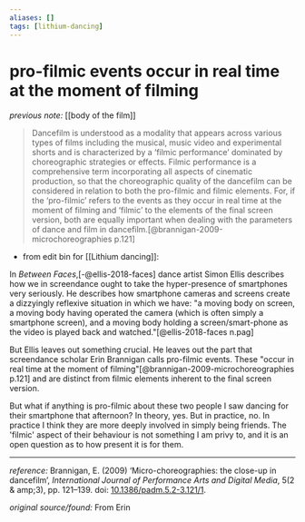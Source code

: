 ```yaml
---
aliases: []
tags: [lithium-dancing]
---
```


# pro-filmic events occur in real time at the moment of filming

_previous note:_ [[body of the film]]

>Dancefilm is understood as a modality that appears across various types of films including the musical, music video and experimental shorts and is characterized by a ‘filmic performance’ dominated by choreographic strategies or effects. Filmic performance is a comprehensive term incorporating all aspects of cinematic production, so that the choreographic quality of the dancefilm can be considered in relation to both the pro-filmic and filmic elements. For, if the ‘pro-filmic’ refers to the events as they occur in real time at the moment of filming and ‘filmic’ to the elements of the final screen version, both are equally important when dealing with the parameters of dance and film in dancefilm.[@brannigan-2009-microchoreographies p.121]

- from edit bin for [[Lithium dancing]]:

In _Between Faces_,[-@ellis-2018-faces] dance artist Simon Ellis describes how we in screendance ought to take the hyper-presence of smartphones very seriously. He describes how smartphone cameras and screens create a dizzyingly reflexive situation in which we have: "a moving body on screen, a moving body having operated the camera (which is often simply a smartphone screen), and a moving body holding a screen/smart-phone as the video is played back and watched."[@ellis-2018-faces n.pag]

But Ellis leaves out something crucial. He leaves out the part that screendance scholar Erin Brannigan calls pro-filmic events. These "occur in real time at the moment of filming"[@brannigan-2009-microchoreographies p.121] and are distinct from filmic elements inherent to the final screen version. 

But what if anything is pro-filmic about these two people I saw dancing for their smartphone that afternoon?  In theory, yes. But in practice, no. In practice I think they are more deeply involved in simply being friends. The 'filmic' aspect of their behaviour is not something I am privy to, and it is an open question as to how present it is for them. 


---

_reference:_ Brannigan, E. (2009) ‘Micro-choreographies: the close-up in dancefilm’, _International Journal of Performance Arts and Digital Media_, 5(2 & amp;3), pp. 121–139. doi: [10.1386/padm.5.2-3.121/1](https://doi.org/10.1386/padm.5.2-3.121/1).

_original source/found:_ From Erin
